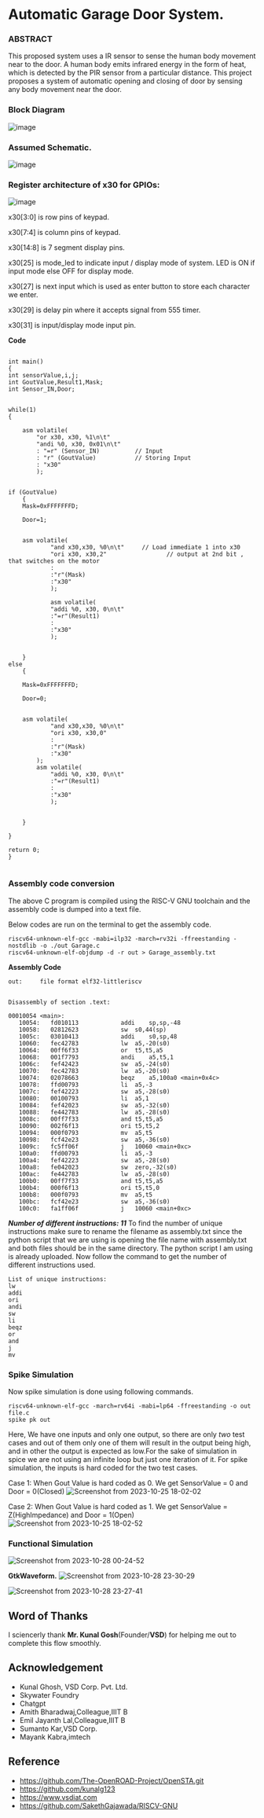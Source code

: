 # Automatic Garage Door System.

### ABSTRACT

This proposed system uses a IR sensor to sense the human body movement near to the door. A human body emits
infrared energy in the form of heat, which is detected by the PIR sensor from a particular distance. This project
proposes a system of automatic opening and closing of door by sensing any body movement near the door.

### Block Diagram

![image](https://github.com/ShubhamGitHub528/Home-Automation-System/assets/140998623/0cb74d1c-50d3-482b-8799-66d291921b45)

### Assumed Schematic.

![image](https://github.com/ShubhamGitHub528/Home-Automation-System/assets/140998623/bff81d81-9270-4947-9827-d41de1f9d28b)


### Register architecture of x30 for GPIOs:


![image](https://github.com/ShubhamGitHub528/Home-Automation-System/assets/140998623/dcb0d6b6-af63-40c2-8af7-d9ae39fa711a)


x30[3:0] is row pins of keypad.

x30[7:4] is column pins of keypad.

x30[14:8] is 7 segment display pins.

x30[25] is mode_led to indicate input / display mode of system. LED is ON if input mode else OFF for display mode.

x30[27] is next input which is used as enter button to store each character we enter.

x30[29] is delay pin where it accepts signal from 555 timer.

x30[31] is input/display mode input pin.


**Code**
```

int main()
{
int sensorValue,i,j;
int GoutValue,Result1,Mask;
int Sensor_IN,Door;


while(1)
{

	asm volatile(
		"or x30, x30, %1\n\t"
		"andi %0, x30, 0x01\n\t"
		: "=r" (Sensor_IN)			// Input
		: "r" (GoutValue)			// Storing Input
		: "x30"
		);


if (GoutValue)
	{
	Mask=0xFFFFFFFD;

	Door=1;

	
	asm volatile(
            "and x30,x30, %0\n\t"     // Load immediate 1 into x30
            "ori x30, x30,2"                 // output at 2nd bit , that switches on the motor
            :
            :"r"(Mask)
            :"x30"
            );
            
            asm volatile(
	    	"addi %0, x30, 0\n\t"
	    	:"=r"(Result1)
	    	:
	    	:"x30"
	    	);


	}
else
	{
	
	Mask=0xFFFFFFFD;
	
	Door=0;

	
	asm volatile( 
            "and x30,x30, %0\n\t"     
            "ori x30, x30,0"            
            :
            :"r"(Mask)
            :"x30"
        );
        asm volatile(
	    	"addi %0, x30, 0\n\t"
	    	:"=r"(Result1)
	    	:
	    	:"x30"
	    	);


	}
	
}

return 0;
}


```
### Assembly code conversion

The above C program is compiled using the RISC-V GNU toolchain and the assembly code is dumped into a text file.

Below codes are run on the terminal to get the assembly code.
```
riscv64-unknown-elf-gcc -mabi=ilp32 -march=rv32i -ffreestanding -nostdlib -o ./out Garage.c 
riscv64-unknown-elf-objdump -d -r out > Garage_assembly.txt

```

**Assembly Code**
```
out:     file format elf32-littleriscv


Disassembly of section .text:

00010054 <main>:
   10054:	fd010113          	addi	sp,sp,-48
   10058:	02812623          	sw	s0,44(sp)
   1005c:	03010413          	addi	s0,sp,48
   10060:	fec42783          	lw	a5,-20(s0)
   10064:	00ff6f33          	or	t5,t5,a5
   10068:	001f7793          	andi	a5,t5,1
   1006c:	fef42423          	sw	a5,-24(s0)
   10070:	fec42783          	lw	a5,-20(s0)
   10074:	02078663          	beqz	a5,100a0 <main+0x4c>
   10078:	ffd00793          	li	a5,-3
   1007c:	fef42223          	sw	a5,-28(s0)
   10080:	00100793          	li	a5,1
   10084:	fef42023          	sw	a5,-32(s0)
   10088:	fe442783          	lw	a5,-28(s0)
   1008c:	00ff7f33          	and	t5,t5,a5
   10090:	002f6f13          	ori	t5,t5,2
   10094:	000f0793          	mv	a5,t5
   10098:	fcf42e23          	sw	a5,-36(s0)
   1009c:	fc5ff06f          	j	10060 <main+0xc>
   100a0:	ffd00793          	li	a5,-3
   100a4:	fef42223          	sw	a5,-28(s0)
   100a8:	fe042023          	sw	zero,-32(s0)
   100ac:	fe442783          	lw	a5,-28(s0)
   100b0:	00ff7f33          	and	t5,t5,a5
   100b4:	000f6f13          	ori	t5,t5,0
   100b8:	000f0793          	mv	a5,t5
   100bc:	fcf42e23          	sw	a5,-36(s0)
   100c0:	fa1ff06f          	j	10060 <main+0xc>
```

***Number of different instructions: 11***
To find the number of unique instructions make sure to rename the filename as assembly.txt since the python script that we are using is opening the file name with assembly.txt and both files should be in the same directory. The python script I am using is already uploaded. Now follow the command to get the number of different instructions used.
```
List of unique instructions:
lw
addi
ori
andi
sw
li
beqz
or
and
j
mv

```


### Spike Simulation
Now spike simulation is done using following commands.

```
riscv64-unknown-elf-gcc -march=rv64i -mabi=lp64 -ffreestanding -o out file.c
spike pk out
```


Here, We have one inputs and only one output, so there are only *two* test cases and out of them only one of them will result in the output being high, and in other the output is expected as low.For the sake of simulation in spice we are not using an infinite loop but just one iteration of it.
For spike simulation, the inputs is hard coded for the two test cases.

Case 1: When Gout Value is hard coded as 0. We get SensorValue = 0 and Door = 0(Closed)
![Screenshot from 2023-10-25 18-02-02](https://github.com/ShubhamGitHub528/Home-Automation-System/assets/140998623/c2f6f54f-3826-4553-beef-2b1237fb5dba)


Case 2: When Gout Value is hard coded as 1. We get SensorValue = Z(HighImpedance) and Door = 1(Open)
![Screenshot from 2023-10-25 18-02-52](https://github.com/ShubhamGitHub528/Home-Automation-System/assets/140998623/386dd660-2a35-485f-b391-30c448024ffa)

### Functional Simulation
![Screenshot from 2023-10-28 00-24-52](https://github.com/ShubhamGitHub528/Home-Automation-System/assets/140998623/513ee31f-b13d-4566-a2a0-b38e3d8d9152)

**GtkWaveform.**
![Screenshot from 2023-10-28 23-30-29](https://github.com/ShubhamGitHub528/Home-Automation-System/assets/140998623/e9fd0fd0-f1cb-4e73-bb62-8852c6af1966)


![Screenshot from 2023-10-28 23-27-41](https://github.com/ShubhamGitHub528/Home-Automation-System/assets/140998623/dfc4997d-aa2c-4c04-be2e-c54e61c109a2)


## Word of Thanks
I sciencerly thank **Mr. Kunal Gosh**(Founder/**VSD**) for helping me out to complete this flow smoothly.

## Acknowledgement
- Kunal Ghosh, VSD Corp. Pvt. Ltd.
- Skywater Foundry
- Chatgpt
- Amith Bharadwaj,Colleague,IIIT B
- Emil Jayanth Lal,Colleague,IIIT B
- Sumanto Kar,VSD Corp.
- Mayank Kabra,imtech

  
  
## Reference 


- https://github.com/The-OpenROAD-Project/OpenSTA.git
- https://github.com/kunalg123
- https://www.vsdiat.com
- https://github.com/SakethGajawada/RISCV-GNU








